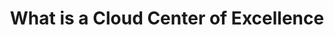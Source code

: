 ---
title: What is a Cloud Center of Excellence
ExternalLink: https://f.hubspotusercontent30.net/hubfs/732832/Infographics/Cloud%20Centre%20of%20Excellence.pdf
resources:
- name: "thumbnail"
  src: "cloud-center-of-excellence.png"
---
